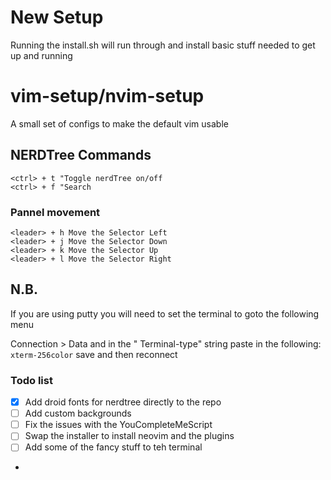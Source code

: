 # New Setup
Running the install.sh will run through and install basic stuff needed to get up and running

# vim-setup/nvim-setup
A small set of configs to make the default vim usable

## NERDTree Commands

```
<ctrl> + t "Toggle nerdTree on/off
<ctrl> + f "Search 
```

### Pannel movement
```
<leader> + h Move the Selector Left 
<leader> + j Move the Selector Down
<leader> + k Move the Selector Up
<leader> + l Move the Selector Right  
```

N.B.
---

If you are using putty you will need to set the terminal to goto the following menu 

Connection > Data and in the " Terminal-type" string paste in the following: `xterm-256color` save and then reconnect

### Todo list
- [x] Add droid fonts for nerdtree directly to the repo
- [ ] Add custom backgrounds 
- [ ] Fix the issues with the YouCompleteMeScript
- [ ] Swap the installer to install neovim and the plugins
- [ ] Add some of the fancy stuff to teh terminal 
-
